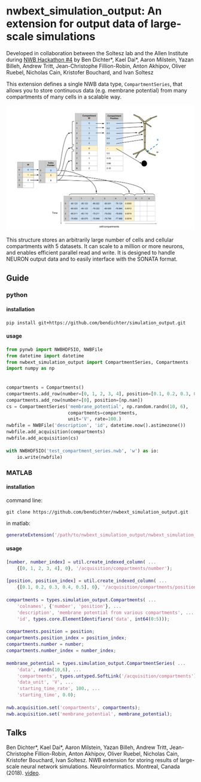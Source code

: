 # nwbext_simulation_output: An extension for output data of large-scale simulations
 Developed in collaboration between the Soltesz lab and the Allen Institute during [NWB Hackathon #4](https://github.com/NeurodataWithoutBorders/nwb_hackathons/tree/master/HCK04_2018_Seattle/Projects/NetworkOutput) by Ben Dichter*, Kael Dai*, Aaron Milstein, Yazan Billeh, Andrew Tritt, Jean-Christophe Fillion-Robin, Anton Akhipov, Oliver Ruebel, Nicholas Cain, Kristofer Bouchard, and Ivan Soltesz

This extension defines a single NWB data type, `CompartmentSeries`, that allows you to store continuous data (e.g. membrane potential) from many compartments of many cells in a scalable way. 

![Image of CompartmentSeries](multicompartment_schema_1.png)

This structure stores an arbitrarily large number of cells and cellular compartments with 5 datasets. It can scale to a million or more neurons, and enables efficient parallel read and write. It is designed to handle NEURON output data and to easily interface with the SONATA format.

## Guide
### python
#### installation
```
pip install git+https://github.com/bendichter/simulation_output.git
```

#### usage
```python
from pynwb import NWBHDF5IO, NWBFile
from datetime import datetime
from nwbext_simulation_output import CompartmentSeries, Compartments
import numpy as np


compartments = Compartments()
compartments.add_row(number=[0, 1, 2, 3, 4], position=[0.1, 0.2, 0.3, 0.4, 0.5])
compartments.add_row(number=[0], position=[np.nan])
cs = CompartmentSeries('membrane_potential', np.random.randn(10, 6),
                       compartments=compartments,
                       unit='V', rate=100.)
nwbfile = NWBFile('description', 'id', datetime.now().astimezone())
nwbfile.add_acquisition(compartments)
nwbfile.add_acquisition(cs)

with NWBHDF5IO('test_compartment_series.nwb', 'w') as io:
    io.write(nwbfile)
```

### MATLAB
#### installation

command line:
```
git clone https://github.com/bendichter/nwbext_simulation_output.git
```

in matlab:
```matlab
generateExtension('/path/to/nwbext_simulation_output/nwbext_simulation_output/nwbext_simulation_output.namespace.yaml');
```

#### usage
```matlab
[number, number_index] = util.create_indexed_column( ...
    {[0, 1, 2, 3, 4], 0}, '/acquisition/compartments/number');

[position, position_index] = util.create_indexed_column( ...
    {[0.1, 0.2, 0.3, 0.4, 0.5], 0}, '/acquisition/compartments/position');

compartments = types.simulation_output.Compartments( ...
    'colnames', {'number', 'position'}, ...
    'description', 'membrane potential from various compartments', ...
    'id', types.core.ElementIdentifiers('data', int64(0:5)));

compartments.position = position;
compartments.position_index = position_index;
compartments.number = number;
compartments.number_index = number_index;

membrane_potential = types.simulation_output.CompartmentSeries( ...
    'data', randn(10,6), ...
    'compartments', types.untyped.SoftLink('/acquisition/compartments'), ...
    'data_unit', 'V', ...
    'starting_time_rate', 100., ...
    'starting_time', 0.0);

nwb.acquisition.set('compartments', compartments);
nwb.acquisition.set('membrane_potential', membrane_potential);
```

## Talks
Ben Dichter*, Kael Dai*, Aaron Milstein, Yazan Billeh, Andrew Tritt, Jean-Christophe Fillion-Robin, Anton Akhipov, Oliver Ruebel, Nicholas Cain, Kristofer Bouchard, Ivan Soltesz. NWB extension for storing results of large-scale neural network simulations. NeuroInformatics. Montreal, Canada (2018). [video](https://www.youtube.com/watch?v=uuYQW0EE2GY).
